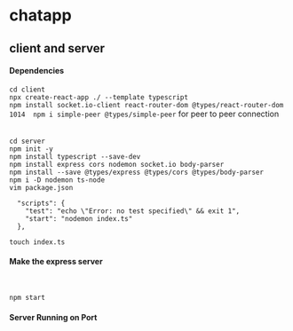 # chatapp
## client and server
#### Dependencies
`cd client`<br/>
`npx create-react-app ./ --template typescript`<br/>
`npm install socket.io-client react-router-dom @types/react-router-dom`<br/>
`1014  npm i simple-peer @types/simple-peer` for peer to peer connection <br/>
<br/>
<br/>
`cd server`<br/>
`npm init -y`<br/>
`npm install typescript --save-dev`<br/>
`npm install express cors nodemon socket.io body-parser`<br/>
`npm install --save @types/express @types/cors @types/body-parser`<br/>
`npm i -D nodemon ts-node` <br/>
`vim package.json`
```
  "scripts": {
    "test": "echo \"Error: no test specified\" && exit 1",
    "start": "nodemon index.ts"
  },
 ```

```touch index.ts```<br/>
#### Make the express server
<br/>

```npm start```<br/>
#### Server Running on Port

<br/>
